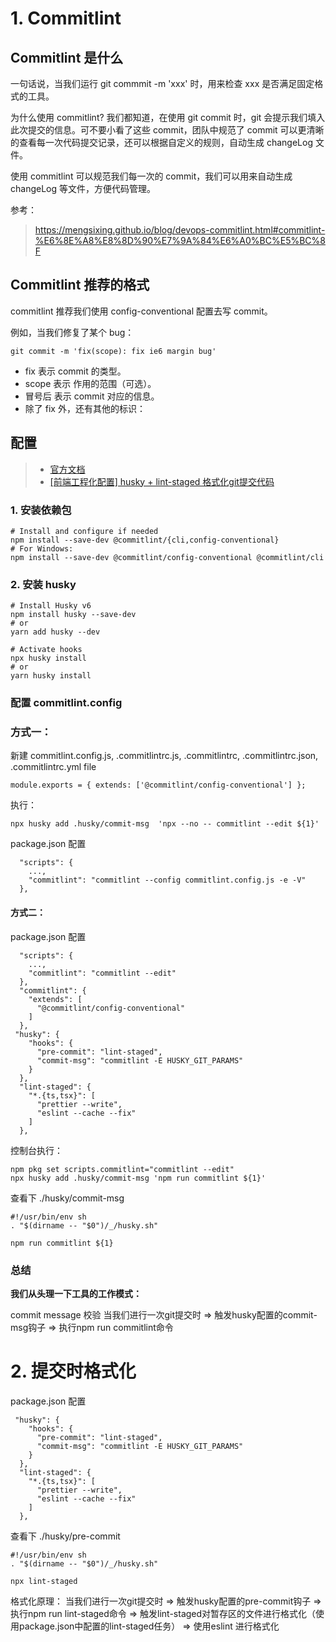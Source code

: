 # 1. Commitlint
## Commitlint 是什么
一句话说，当我们运行 git commmit -m 'xxx' 时，用来检查 xxx 是否满足固定格式的工具。

为什么使用 commitlint?
我们都知道，在使用 git commit 时，git 会提示我们填入此次提交的信息。可不要小看了这些 commit，团队中规范了 commit 可以更清晰的查看每一次代码提交记录，还可以根据自定义的规则，自动生成 changeLog 文件。


使用 commitlint 可以规范我们每一次的 commit，我们可以用来自动生成 changeLog 等文件，方便代码管理。

参考：
> https://mengsixing.github.io/blog/devops-commitlint.html#commitlint-%E6%8E%A8%E8%8D%90%E7%9A%84%E6%A0%BC%E5%BC%8F

## Commitlint 推荐的格式
commitlint 推荐我们使用 config-conventional 配置去写 commit。

例如，当我们修复了某个 bug：
```
git commit -m 'fix(scope): fix ie6 margin bug'
```
- fix 表示 commit 的类型。
- scope 表示 作用的范围（可选）。
- 冒号后 表示 commit 对应的信息。
- 除了 fix 外，还有其他的标识：

## 配置
> - [官方文档](https://commitlint.js.org/#/guides-local-setup)
> - [[前端工程化配置] husky + lint-staged 格式化git提交代码](https://juejin.cn/post/7085534305249656862)

### 1. 安装依赖包
```
# Install and configure if needed
npm install --save-dev @commitlint/{cli,config-conventional}
# For Windows:
npm install --save-dev @commitlint/config-conventional @commitlint/cli
```
### 2. 安装 husky
```
# Install Husky v6
npm install husky --save-dev
# or
yarn add husky --dev

# Activate hooks
npx husky install
# or
yarn husky install
```

### 配置 commitlint.config
### 方式一：
新建 commitlint.config.js, .commitlintrc.js, .commitlintrc, .commitlintrc.json, .commitlintrc.yml file 

```
module.exports = { extends: ['@commitlint/config-conventional'] };
```

执行：
```
npx husky add .husky/commit-msg  'npx --no -- commitlint --edit ${1}'
```

package.json 配置
```
  "scripts": {
    ...,
    "commitlint": "commitlint --config commitlint.config.js -e -V"
  },
```

#### 方式二：
package.json 配置
```
  "scripts": {
    ...,
    "commitlint": "commitlint --edit"
  },
  "commitlint": {
    "extends": [
      "@commitlint/config-conventional"
    ]
  },
 "husky": {
    "hooks": {
      "pre-commit": "lint-staged",
      "commit-msg": "commitlint -E HUSKY_GIT_PARAMS"
    }
  },
  "lint-staged": {
    "*.{ts,tsx}": [
      "prettier --write",
      "eslint --cache --fix"
    ]
  },
```

控制台执行：
```
npm pkg set scripts.commitlint="commitlint --edit"
npx husky add .husky/commit-msg 'npm run commitlint ${1}'
```

查看下 ./husky/commit-msg
```
#!/usr/bin/env sh
. "$(dirname -- "$0")/_/husky.sh"

npm run commitlint ${1}
```

### 总结
**我们从头理一下工具的工作模式：**

commit message 校验
当我们进行一次git提交时 => 触发husky配置的commit-msg钩子 => 执行npm run commitlint命令

# 2. 提交时格式化
package.json 配置
```
 "husky": {
    "hooks": {
      "pre-commit": "lint-staged",
      "commit-msg": "commitlint -E HUSKY_GIT_PARAMS"
    }
  },
  "lint-staged": {
    "*.{ts,tsx}": [
      "prettier --write",
      "eslint --cache --fix"
    ]
  },
```

查看下 ./husky/pre-commit
```
#!/usr/bin/env sh
. "$(dirname -- "$0")/_/husky.sh"

npx lint-staged
```

格式化原理：
当我们进行一次git提交时 => 触发husky配置的pre-commit钩子 => 执行npm run lint-staged命令 => 触发lint-staged对暂存区的文件进行格式化（使用package.json中配置的lint-staged任务） => 使用eslint 进行格式化
